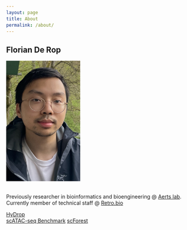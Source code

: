 ```yaml
---
layout: page
title: About
permalink: /about/
---
```


## Florian De Rop

<img src="/assets/images/myself.png" alt="Florian De Rop" style="width: 200px; margin-bottom: 1rem;">

Previously researcher in bioinformatics and bioengineering @ [Aerts lab](https://aertslab.org).  
Currently member of technical staff @ [Retro.bio](https://www.retro.bio)

<div class="social-links">
    <a href="https://x.com/fvderop" title="X"><i class="fa-brands fa-x-twitter"></i></a>
    <a href="https://github.com/fderop" title="GitHub"><i class="fab fa-github"></i></a>
</div>


[HyDrop](https://elifesciences.org/articles/73971)  
[scATAC-seq Benchmark](https://www.nature.com/articles/s41587-023-01881-x)
[scForest](https://github.com/aertslab/scforest/blob/master/scforest.pdf)


